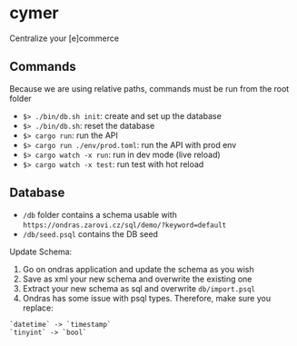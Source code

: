 # cymer

Centralize your [e]commerce


## Commands

Because we are using relative paths, commands must be run from the root folder

- `$> ./bin/db.sh init`: create and set up the database
- `$> ./bin/db.sh`: reset the database
- `$> cargo run`: run the API
- `$> cargo run ./env/prod.toml`: run the API with prod env
- `$> cargo watch -x run`: run in dev mode (live reload)
- `$> cargo watch -x test`: run test with hot reload


## Database

 * `/db` folder contains a schema usable with `https://ondras.zarovi.cz/sql/demo/?keyword=default`
 * `/db/seed.psql` contains the DB seed

Update Schema:
 1. Go on ondras application and update the schema as you wish
 2. Save as xml your new schema and overwrite the existing one
 3. Extract your new schema as sql and overwrite `db/import.psql`
 4. Ondras has some issue with psql types. Therefore, make sure you replace:
 ```
`datetime` -> `timestamp`
`tinyint` -> `bool`
```
